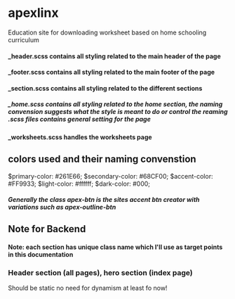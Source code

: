 # apexlinx
Education site for downloading worksheet based on home schooling curriculum 
#### _header.scss contains all styling related to the main header of the page
#### _footer.scss contains all styling related to the main footer of the page
#### _section.scss contains all styling related to the different sections
##### _home.scss contains all styling related to the home section, the naming convension suggests what the style is meant to do or control the reaming .scss files contains general setting for the page
#### _worksheets.scss handles the worksheets page
## colors used and their naming convenstion 
  $primary-color: #261E66;
  $secondary-color: #68CF00;
  $accent-color: #FF9933;
  $light-color: #ffffff;
  $dark-color: #000;
##### Generally the class apex-btn is the sites accent btn creator with variations such as apex-outline-btn


## Note for Backend 
#### Note: each section has unique class name which I'll use as target points in this documentation
### Header section (all pages), hero section (index page)
Should be static no need for dynamism at least fo now! 
### 